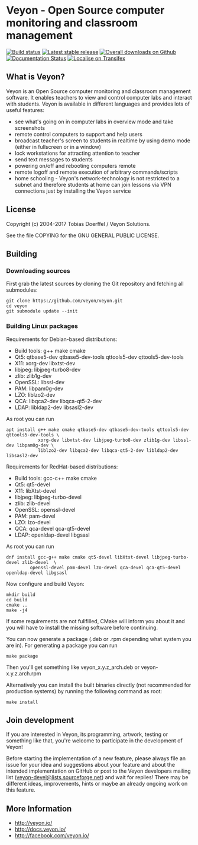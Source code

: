 # Veyon - Open Source computer monitoring and classroom management

[![Build status](https://img.shields.io/travis/veyon/veyon.svg)](https://travis-ci.org/veyon/veyon)
[![Latest stable release](https://img.shields.io/github/release/veyon/veyon.svg?maxAge=3600)](https://github.com/veyon/veyon/releases)
[![Overall downloads on Github](https://img.shields.io/github/downloads/veyon/veyon/total.svg?maxAge=3600)](https://github.com/veyon/veyon/releases)
[![Documentation Status](https://readthedocs.org/projects/veyon/badge/?version=latest)](http://veyon.readthedocs.io/en/latest/?badge=latest)
[![Localise on Transifex](https://img.shields.io/badge/localise-on_transifex-green.svg)](https://www.transifex.com/veyon-solutions/veyon/)


## What is Veyon?

Veyon is an Open Source computer monitoring and classroom management software.
It enables teachers to view and control computer labs and interact with students.
Veyon is available in different languages and provides lots of useful features:

  * see what's going on in computer labs in overview mode and take screenshots
  * remote control computers to support and help users
  * broadcast teacher's screen to students in realtime by using demo mode
    (either in fullscreen or in a window)
  * lock workstations for attracting attention to teacher
  * send text messages to students
  * powering on/off and rebooting computers remote
  * remote logoff and remote execution of arbitrary commands/scripts
  * home schooling - Veyon's network-technology is not restricted to a subnet
    and therefore students at home can join lessons via VPN connections just by
    installing the Veyon service


## License

Copyright (c) 2004-2017 Tobias Doerffel / Veyon Solutions.

See the file COPYING for the GNU GENERAL PUBLIC LICENSE.


## Building

### Downloading sources

First grab the latest sources by cloning the Git repository and fetching all submodules:

	git clone https://github.com/veyon/veyon.git
	cd veyon
	git submodule update --init


### Building Linux packages

Requirements for Debian-based distributions:

- Build tools: g++ make cmake
- Qt5: qtbase5-dev qtbase5-dev-tools qttools5-dev qttools5-dev-tools
- X11: xorg-dev libxtst-dev
- libjpeg: libjpeg-turbo8-dev
- zlib: zlib1g-dev
- OpenSSL: libssl-dev
- PAM: libpam0g-dev
- LZO: liblzo2-dev 
- QCA: libqca2-dev libqca-qt5-2-dev 
- LDAP: libldap2-dev libsasl2-dev

As root you can run

	apt install g++ make cmake qtbase5-dev qtbase5-dev-tools qttools5-dev qttools5-dev-tools \
	            xorg-dev libxtst-dev libjpeg-turbo8-dev zlib1g-dev libssl-dev libpam0g-dev \ 
	            liblzo2-dev libqca2-dev libqca-qt5-2-dev libldap2-dev libsasl2-dev
    

Requirements for RedHat-based distributions:

- Build tools: gcc-c++ make cmake
- Qt5: qt5-devel
- X11: libXtst-devel
- libjpeg: libjpeg-turbo-devel
- zlib: zlib-devel
- OpenSSL: openssl-devel
- PAM: pam-devel
- LZO: lzo-devel
- QCA: qca-devel qca-qt5-devel
- LDAP: openldap-devel libgsasl

As root you can run

	dnf install gcc-g++ make cmake qt5-devel libXtst-devel libjpeg-turbo-devel zlib-devel  \
             openssl-devel pam-devel lzo-devel qca-devel qca-qt5-devel openldap-devel libgsasl


Now configure and build Veyon:

	mkdir build
	cd build
	cmake ..
	make -j4

If some requirements are not fullfilled, CMake will inform you about it and
you will have to install the missing software before continuing.

You can now generate a package (.deb or .rpm depending what system you are in).
For generating a package you can run
    
	make package

Then you'll get something like veyon_x.y.z_arch.deb or veyon-x.y.z.arch.rpm

Alternatively you can install the built binaries directly (not recommended for
production systems) by running the following command as root:

	make install


## Join development

If you are interested in Veyon, its programming, artwork, testing or something like that, you're welcome to participate in the development of Veyon!

Before starting the implementation of a new feature, please always file an issue for your idea and suggestions about your feature and about the intended implementation on GitHub or post to the Veyon developers mailing list (veyon-devel@lists.sourceforge.net) and wait for replies! There may be different ideas, improvements, hints or maybe an already ongoing work on this feature.


## More Information

* http://veyon.io/
* http://docs.veyon.io/
* http://facebook.com/veyon.io/
